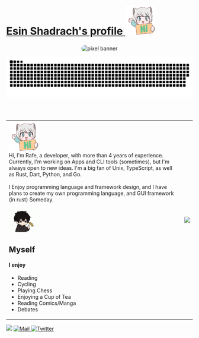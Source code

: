<h1>
<a href="https://rafe-esin.com">
 Esin Shadrach's profile 
</a><img width="80" src="./assets/anime-hi.gif" />
</h1>
<div>
  <p align="center">

  <img align="center" src="https://rafe-esin.vercel.app/opengraph-image?4c74f908ef0f7a35" alt="pixel banner" style="border-radius: 0.5rem;"/>
  </p>

<p align="center">
    <img align="center" src="./github-snake-dark.svg" />
  </p>

<br />
<br />
  <table>
    <tr>
      <td>
      <div valign="top">
<div>
          <img width="80" src="./assets/anime-hi.gif" />
        </div>
Hi, I'm Rafe, a developer, with more than 4 years of experience. Currently, I'm working on Apps and CLI tools (sometimes), but I'm always open to new ideas. I'm a big fan of Unix, TypeScript, as well as Rust, Dart, Python, and Go.
<br />
        <br />
I Enjoy programming language and framework design, and I have plans to create my own programming language, and GUI framework (in rust) Someday.
 <br />
 <div>
 <br />
 <div>
<img width="80" src="./assets/anime-boy.gif" />

<H2>Myself</H2>
</div>
<h4>I enjoy </h4>
<ul>
    <li>Reading</li>
    <li>Cycling</li>
    <li>Playing Chess</li>
    <li>Enjoying a Cup of Tea</li>
    <li>Reading Comics/Manga</li>
    <li>Debates</li>
</ul>
</div>
      </td>
      <td>
<img align="right" src="https://avatars.githubusercontent.com/u/102266348?s=400&u=27804a396826a7fa63f9d003a1e96ba7e0dc96e0&v=4" />
      </td>
    </tr>
  </table>

<img src="https://komarev.com/ghpvc/?username=EsinShadrach&color=brightgreen" />
<a href="mailto:esinshadrachrafe@gmail.com"><img src="https://img.shields.io/badge/-Rafe✨-ff69b4?style=flat&logo=Gmail&logoColor=white" alt="Mail" />
</a>
  <a href="https://twitter.com/rafeesin"><img src="https://img.shields.io/badge/-rafe_esin-black?style=flat&logo=Twitter&logoColor=white"  alt="Twitter"/>
  
  </a>

</div>
